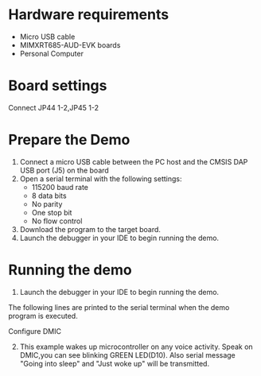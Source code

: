 Hardware requirements
=====================
- Micro USB cable
- MIMXRT685-AUD-EVK boards
- Personal Computer

Board settings
============
Connect JP44 1-2,JP45 1-2

Prepare the Demo
===============
1.  Connect a micro USB cable between the PC host and the CMSIS DAP USB port (J5) on the board
2.  Open a serial terminal with the following settings:
    - 115200 baud rate
    - 8 data bits
    - No parity
    - One stop bit
    - No flow control
3.  Download the program to the target board.
4.  Launch the debugger in your IDE to begin running the demo.

Running the demo
================
1.  Launch the debugger in your IDE to begin running the demo.

The following lines are printed to the serial terminal when the demo program is executed.

Configure DMIC

2. This example wakes up microcontroller on any voice activity.
   Speak on DMIC,you can see blinking GREEN LED(D10). Also serial message "Going into sleep" and "Just woke up" will be transmitted.
